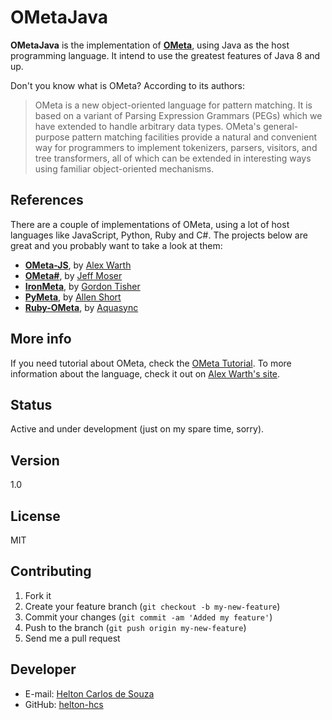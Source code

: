 **OMetaJava**
===================

**OMetaJava** is the implementation of **[OMeta]**, using Java as the host programming language. It intend to use the greatest features of Java 8 and up.

Don't you know what is OMeta? According to its authors:
>OMeta is a new object-oriented language for pattern matching. It is based on a variant of Parsing Expression Grammars (PEGs) which we have extended to handle arbitrary data types. OMeta's general-purpose pattern matching facilities provide a natural and convenient way for programmers to implement tokenizers, parsers, visitors, and tree transformers, all of which can be extended in interesting ways using familiar object-oriented mechanisms.


References
-------------

There are a couple of implementations of OMeta, using a lot of host languages like JavaScript, Python, Ruby and C#. 
The projects below are great and you probably want to take a look at them:
- **[OMeta-JS]**, by [Alex Warth]
- **[OMeta#]**, by [Jeff Moser]
- **[IronMeta]**, by [Gordon Tisher]
- **[PyMeta]**, by [Allen Short]
- **[Ruby-OMeta]**, by [Aquasync]


More info
-------------

If you need tutorial about OMeta, check the [OMeta Tutorial]. 
To more information about the language, check it out on [Alex Warth's site].


Status
-------------
Active and under development (just on my spare time, sorry).


Version
-------------
1.0



License
----

MIT


Contributing
-------------

1. Fork it
2. Create your feature branch (`git checkout -b my-new-feature`)
3. Commit your changes (`git commit -am 'Added my feature'`)
4. Push to the branch (`git push origin my-new-feature`)
5. Send me a pull request


Developer
----
- E-mail: [Helton Carlos de Souza]
- GitHub: [helton-hcs]

[Alex Warth's site]:http://tinlizzie.org/ometa/
[OMeta]:http://tinlizzie.org/ometa/
[Alex Warth]:https://github.com/alexwarth/
[Jeff Moser]:http://www.moserware.com/
[OMeta-JS]:https://github.com/alexwarth/ometa-js/
[OMeta#]:https://ometasharp.codeplex.com/
[IronMeta]:http://ironmeta.sourceforge.net/
[Gordon Tisher]:https://github.com/kulibali
[PyMeta]:https://launchpad.net/pymeta/
[Allen Short]:http://washort.twistedmatrix.com/
[Ruby-OMeta]:https://github.com/aquasync/ruby-ometa/
[Aquasync]:https://github.com/aquasync/
[OMeta Tutorial]:http://www.tinlizzie.org/ometa-js/#OMeta_Tutorial
[Helton Carlos de Souza]:mailto:helton.development@gmail.com
[helton-hcs]:https://github.com/helton-hcs
